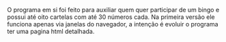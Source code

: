 O programa em si foi feito para auxiliar quem quer participar de um bingo e possui até oito cartelas com até 30 números cada.
Na primeira versão ele funciona apenas via janelas do navegador, a intenção é evoluir o programa ter uma pagina html detalhada.
